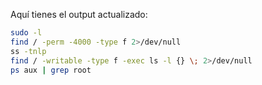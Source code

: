 Aquí tienes el output actualizado:

```bash
sudo -l
find / -perm -4000 -type f 2>/dev/null
ss -tnlp
find / -writable -type f -exec ls -l {} \; 2>/dev/null
ps aux | grep root
